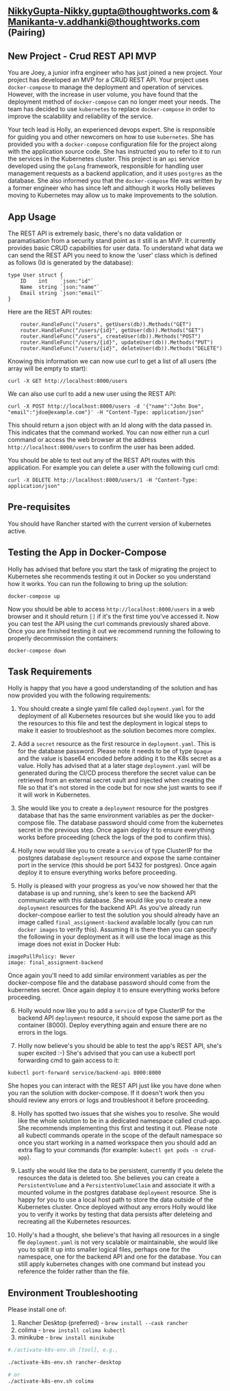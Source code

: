 ## NikkyGupta-Nikky.gupta@thoughtworks.com & Manikanta-v.addhanki@thoughtworks.com (Pairing)

## New Project - Crud REST API MVP

You are Joey, a junior infra engineer who has just joined a new project. Your project has developed an MVP for a CRUD REST API. Your project uses `docker-compose` to manage the deployment and operation of services. However, with the increase in user volume, you have found that the deployment method of `docker-compose` can no longer meet your needs. The team has decided to use `kubernetes` to replace `docker-compose` in order to improve the scalability and reliability of the service.

Your tech lead is Holly, an experienced devops expert. She is responsible for guiding you and other newcomers on how to use `kubernetes`. She has provided you with a `docker-compose` configuration file for the project along with the application source code. She has instructed you to refer to it to run the services in the Kubernetes cluster. This project is an `api` service developed using the `golang` framework, responsible for handling user management requests as a backend application, and it uses `postgres` as the database. She also informed you that the `docker-compose` file was written by a former engineer who has since left and although it works Holly believes moving to Kubernetes may allow us to make improvements to the solution.

## App Usage

The REST API is extremely basic, there's no data validation or paramatisation from a security stand point as it still is an MVP. It currently provides basic CRUD capabilities for user data. To understand what data we can send the REST API you need to know the 'user' class which is defined as follows (Id is generated by the database):

```
type User struct {
	ID    int    `json:"id"`
	Name  string `json:"name"`
	Email string `json:"email"`
}
```

Here are the REST API routes:

```
	router.HandleFunc("/users", getUsers(db)).Methods("GET")
	router.HandleFunc("/users/{id}", getUser(db)).Methods("GET")
	router.HandleFunc("/users", createUser(db)).Methods("POST")
	router.HandleFunc("/users/{id}", updateUser(db)).Methods("PUT")
	router.HandleFunc("/users/{id}", deleteUser(db)).Methods("DELETE")
```

Knowing this information we can now use curl to get a list of all users (the array will be empty to start):

```
curl -X GET http://localhost:8000/users
```

We can also use curl to add a new user using the REST API:

```
curl -X POST http://localhost:8000/users -d '{"name":"John Doe", "email":"jdoe@example.com"}' -H "Content-Type: application/json"
```

This should return a json object with an Id along with the data passed in. This indicates that the command worked. You can now either run a curl command or access the web browser at the address `http://localhost:8000/users` to confirm the user has been added.

You should be able to test out any of the REST API routes with this application. For example you can delete a user with the following curl cmd:

```
curl -X DELETE http://localhost:8000/users/1 -H "Content-Type: application/json"
```

## Pre-requisites

You should have Rancher started with the current version of kubernetes active.

## Testing the App in Docker-Compose

Holly has advised that before you start the task of migrating the project to Kubernetes she recommends testing it out in Docker so you understand how it works. You can run the following to bring up the solution:

```
docker-compose up
```

Now you should be able to access `http://localhost:8000/users` in a web browser and it should return `[]` if it's the first time you've accessed it. Now you can test the API using the curl commands previously shared above. Once you are finished testing it out we recommend running the following to properly decommission the containers:

```
docker-compose down
```

## Task Requirements

Holly is happy that you have a good understanding of the solution and has now provided you with the following requirements:

1. You should create a single yaml file called `deployment.yaml` for the deployment of all Kubernetes resources but she would like you to add the resources to this file and test the deployment in logical steps to make it easier to troubleshoot as the solution becomes more complex.

2. Add a `secret` resource as the first resource in `deployment.yaml`. This is for the database password. Please note it needs to be of type `Opaque` and the value is base64 encoded before adding it to the K8s secret as a value. Holly has advised that at a later stage `deployment.yaml` will be generated during the CI/CD process therefore the secret value can be retrieved from an external secret vault and injected when creating the file so that it's not stored in the code but for now she just wants to see if it will work in Kubernetes.

3. She would like you to create a `deployment` resource for the postgres database that has the same environment variables as per the docker-compose file. The database password should come from the kubernetes secret in the previous step. Once again deploy it to ensure everything works before proceeding (check the logs of the pod to confirm this).

4. Holly now would like you to create a `service` of type ClusterIP for the postgres database `deployment` resource and expose the same container port in the service (this should be port 5432 for postgres). Once again deploy it to ensure everything works before proceeding.

5. Holly is pleased with your progress as you've now showed her that the database is up and running, she's keen to see the backend API communicate with this database. She would like you to create a new `deployment` resources for the backend API. As you've already run docker-compose earlier to test the solution you should already have an image called `final_assignment-backend` available locally (you can run `docker images` to verify this). Assuming it is there then you can specify the following in your deployment as it will use the local image as this image does not exist in Docker Hub:

```
imagePullPolicy: Never
image: final_assignment-backend
```

Once again you'll need to add similar environment variables as per the docker-compose file and the database password should come from the kubernetes secret. Once again deploy it to ensure everything works before proceeding.

6. Holly would now like you to add a `service` of type ClusterIP for the backend API `deployment` resource, it should expose the same port as the container (8000). Deploy everything again and ensure there are no errors in the logs.

7. Holly now believe's you should be able to test the app's REST API, she's super excited :-) She's advised that you can use a kubectl port forwarding cmd to gain access to it:

```
kubectl port-forward service/backend-api 8000:8000
```

She hopes you can interact with the REST API just like you have done when you ran the solution with docker-compose. If it doesn't work then you should review any errors or logs and troubleshoot it before proceeding.

8. Holly has spotted two issues that she wishes you to resolve. She would like the whole solution to be in a dedicated namespace called crud-app. She recommends implementing this first and testing it out. Please note all kubectl commands operate in the scope of the default namespace so once you start working in a named workspace then you should add an extra flag to your commands (for example: `kubectl get pods -n crud-app`).

9. Lastly she would like the data to be persistent, currently if you delete the resources the data is deleted too. She believes you can create a `PersistentVolume` and a `PersistentVolumeClaim` and associate it with a mounted volume in the postgres database `deployment` resource. She is happy for you to use a local host path to store the data outside of the Kubernetes cluster. Once deployed without any errors Holly would like you to verify it works by testing that data persists after deleteing and recreating all the Kubernetes resources.

10. Holly's had a thought, she believe's that having all resources in a single fle `deployment.yaml` is not very scalable or maintainable, she would like you to split it up into smaller logical files, perhaps one for the namespace, one for the backend API and one for the database. You can still apply kubernetes changes with one command but instead you reference the folder rather than the file.

## Environment Troubleshooting

Please install one of:

1. Rancher Desktop (preferred) - `brew install --cask rancher`
2. colima - `brew install colima kubectl`
3. minikube - `brew install minikube`

```sh
#./activate-k8s-env.sh [tool], e.g.,

./activate-k8s-env.sh rancher-desktop

# or
./activate-k8s-env.sh colima
```


